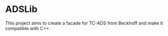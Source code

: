# ADSLib

This project aims to create a facade for TC-ADS from Beckhoff and make it compatible with C++.
